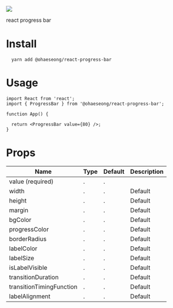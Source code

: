 ![](https://images.velog.io/images/alskt0419/post/7517c720-e26c-4b7c-82f0-c16fb1652ea2/progress_preview.gif)

react progress bar

# Install 
```
  yarn add @ohaeseong/react-progress-bar
```

# Usage

```
import React from 'react';
import { ProgressBar } from '@ohaeseong/react-progress-bar';

function App() {

  return <ProgressBar value={80} />;
}

```

# Props
| Name | Type | Default | Description |
| ------ | --- | --- | ------- |
| value (required)|.    |.    |         |
| width |.    |.    | Default |
| height   |.    |.    | Default |
| margin   |.    |.    | Default |
| bgColor    |.    |.    | Default |
| progressColor   |.    |.    | Default |
| borderRadius   |.    |.    | Default |
| labelColor   |.    |.    | Default |
| labelSize   |.    |.    | Default |
| isLabelVisible   |.    |.    | Default |
| transitionDuration   |.    |.    | Default ||    progressColor   |.    |.    | Default |
| transitionTimingFunction   |.    |.    | Default |
| labelAlignment   |.    |.    | Default |





